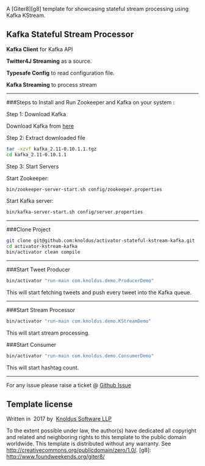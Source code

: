 A [Giter8][g8] template for showcasing stateful stream processing using Kafka KStream.

Kafka Stateful Stream Processor
---------------------------------

**Kafka Client** for Kafka API

**Twitter4J Streaming** as a source.

**Typesafe Config** to read configuration file.

**Kafka Streaming** to process stream

---
###Steps to Install and Run Zookeeper and Kafka on your system :

Step 1: Download Kafka

Download Kafka from [here](https://www.apache.org/dyn/closer.cgi?path=/kafka/0.10.1.1/kafka_2.11-0.10.1.1.tgz)

Step 2: Extract downloaded file

```bash
tar -xzvf kafka_2.11-0.10.1.1.tgz
cd kafka_2.11-0.10.1.1
```
    
Step 3: Start Servers

Start Zookeeper:

```bash
bin/zookeeper-server-start.sh config/zookeeper.properties
```
    
Start Kafka server:

```bash
bin/kafka-server-start.sh config/server.properties
```


---
###Clone Project

```bash
git clone git@github.com:knoldus/activator-stateful-kstream-kafka.git
cd activator-kstream-kafka
bin/activator clean compile
```
---
###Start Tweet Producer

```bash
bin/activator "run-main com.knoldus.demo.ProducerDemo"
```

    
This will start fetching tweets and push every tweet into the Kafka queue.

---
###Start Stream Processor

```bash
bin/activator "run-main com.knoldus.demo.KStreamDemo"
```
    
This will start stream processing.

###Start Consumer

```bash
bin/activator "run-main com.knoldus.demo.ConsumerDemo"
```

This will start hashtag count.

---
For any issue please raise a ticket @ [Github Issue](https://github.com/knoldus/activator-stateful-kstream-kafka/issues)

Template license
----------------
Written in ​ 2017​ by ​ [Knoldus Software LLP](http://knoldus.com)

To the extent possible under law, the author(s) have dedicated all copyright and related and neighboring rights to this template to the public domain worldwide.
This template is distributed without any warranty. See
<http://creativecommons.org/publicdomain/zero/1.0/>.
[g8]: http://www.foundweekends.org/giter8/
